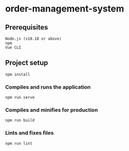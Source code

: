 # order-management-system

## Prerequisites
```
Node.js (v18.18 or above)
npm
Vue CLI
```

## Project setup
```
npm install
```

### Compiles and runs the application
```
npm run serve
```

### Compiles and minifies for production
```
npm run build
```

### Lints and fixes files
```
npm run lint
```